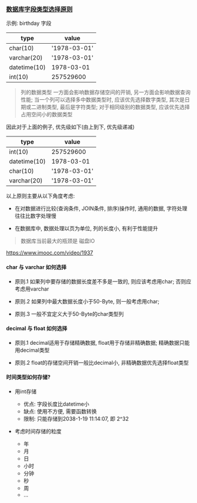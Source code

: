 ### [数据库字段类型选择原则](https://www.imooc.com/video/1925)

示例: birthday 字段

type          |value
--------------|-----------
char(10)      |'1978-03-01'
varchar(20)   |'1978-03-01'
datetime(10)  |1978-03-01
int(10)       |257529600

> 列的数据类型 一方面会影响数据存储空间的开销, 另一方面会影响数据查询性能; 当一个列可以选择多中数据类型时, 应该优先选择数字类型, 其次是日期或二进制类型, 最后是字符类型; 对于相同级别的数据类型, 应该优先选择占用空间小的数据类型

因此对于上面的例子, 优先级如下(由上到下, 优先级递减)

type          |value
--------------|-----------
int(10)       |257529600
datetime(10)  |1978-03-01
char(10)      |'1978-03-01'
varchar(20)   |'1978-03-01'


以上原则主要从以下角度考虑:

+ 在对数据进行比较(查询条件, JOIN条件, 排序)操作时, 通用的数据, 字符处理往往比数字处理慢

+ 在数据库中, 数据处理以页为单位, 列的长度小, 有利于性能提升

> 数据库当前最大的瓶颈是 磁盘IO

https://www.imooc.com/video/1937

#### char 与 varchar 如何选择

+ 原则.1 如果列中要存储的数据长度差不多是一致的, 则应该考虑用char; 否则应考虑用varchar

+ 原则.2 如果列中最大数据长度小于50-Byte, 则一般考虑用char;

+ 原则.3 一般不宜定义大于50-Byte的char类型列

#### decimal 与 float 如何选择

+ 原则.1 decimal适用于存储精确数据, float用于存储非精确数据; 精确数据只能用decimal类型

+ 原则.2 float的存储空间开销一般比decimal小, 非精确数据优先选择float类型

#### 时间类型如何存储?

+ 用int存储
    + 优点: 字段长度比datetime小
    + 缺点: 使用不方便, 需要函数转换
    + 限制: 只能存储到2038-1-19 11:14:07, 即 2^32

+ 考虑时间存储的粒度
    + 年
    + 月
    + 日
    + 小时
    + 分钟
    + 秒
    + 周
    + ...








